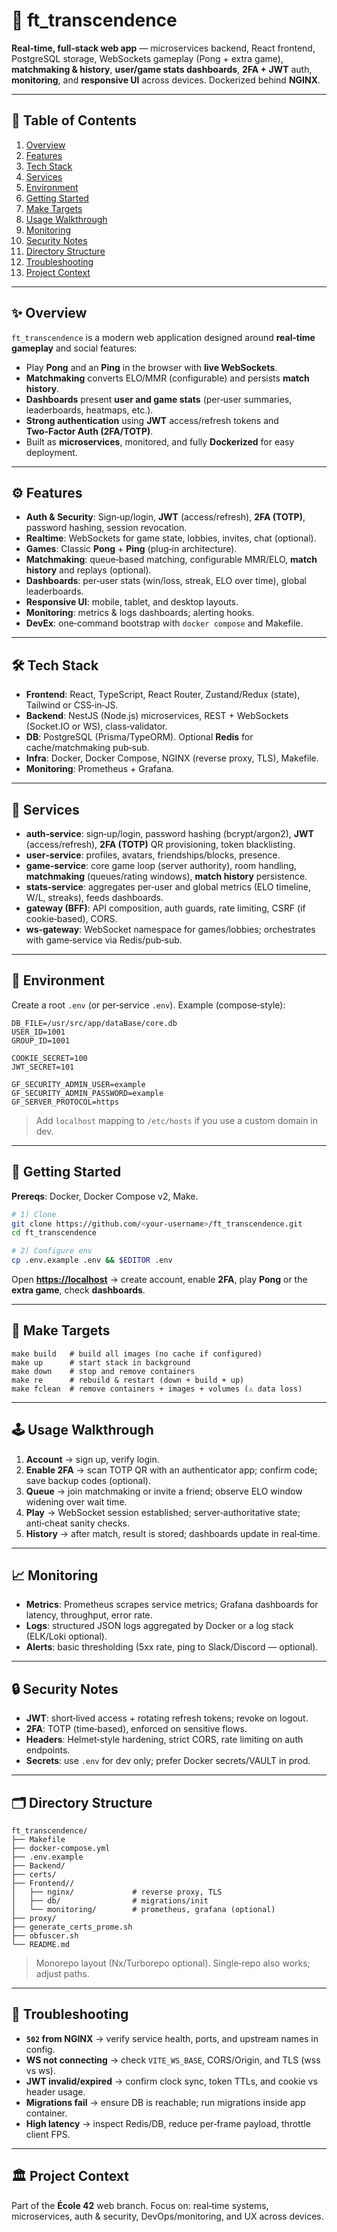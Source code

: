 # 🚀 ft\_transcendence

**Real‑time, full‑stack web app** — microservices backend, React frontend, PostgreSQL storage, WebSockets gameplay (Pong + extra game), **matchmaking & history**, **user/game stats dashboards**, **2FA + JWT** auth, **monitoring**, and **responsive UI** across devices. Dockerized behind **NGINX**.

---

## 📑 Table of Contents

1. [Overview](#overview)
2. [Features](#features)
3. [Tech Stack](#tech-stack)
4. [Services](#services)
5. [Environment](#environment)
6. [Getting Started](#getting-started)
7. [Make Targets](#make-targets)
8. [Usage Walkthrough](#usage-walkthrough)
9. [Monitoring](#monitoring)
10. [Security Notes](#security-notes)
11. [Directory Structure](#directory-structure)
12. [Troubleshooting](#troubleshooting)
13. [Project Context](#project-context)

---

<a id="overview"></a>

## ✨ Overview

`ft_transcendence` is a modern web application designed around **real‑time gameplay** and social features:

* Play **Pong** and an **Ping** in the browser with **live WebSockets**.
* **Matchmaking** converts ELO/MMR (configurable) and persists **match history**.
* **Dashboards** present **user and game stats** (per‑user summaries, leaderboards, heatmaps, etc.).
* **Strong authentication** using **JWT** access/refresh tokens and **Two‑Factor Auth (2FA/TOTP)**.
* Built as **microservices**, monitored, and fully **Dockerized** for easy deployment.

---

<a id="features"></a>

## ⚙️ Features

* **Auth & Security**: Sign‑up/login, **JWT** (access/refresh), **2FA (TOTP)**, password hashing, session revocation.
* **Realtime**: WebSockets for game state, lobbies, invites, chat (optional).
* **Games**: Classic **Pong** + **Ping** (plug‑in architecture).
* **Matchmaking**: queue‑based matching, configurable MMR/ELO, **match history** and replays (optional).
* **Dashboards**: per‑user stats (win/loss, streak, ELO over time), global leaderboards.
* **Responsive UI**: mobile, tablet, and desktop layouts.
* **Monitoring**: metrics & logs dashboards; alerting hooks.
* **DevEx**: one‑command bootstrap with `docker compose` and Makefile.

---

<a id="tech-stack"></a>

## 🛠️ Tech Stack

* **Frontend**: React, TypeScript, React Router, Zustand/Redux (state), Tailwind or CSS‑in‑JS.
* **Backend**: NestJS (Node.js) microservices, REST + WebSockets (Socket.IO or WS), class‑validator.
* **DB**: PostgreSQL (Prisma/TypeORM). Optional **Redis** for cache/matchmaking pub‑sub.
* **Infra**: Docker, Docker Compose, NGINX (reverse proxy, TLS), Makefile.
* **Monitoring**: Prometheus + Grafana.

---

<a id="services"></a>

## 🧬 Services

* **auth‑service**: sign‑up/login, password hashing (bcrypt/argon2), **JWT** (access/refresh), **2FA (TOTP)** QR provisioning, token blacklisting.
* **user‑service**: profiles, avatars, friendships/blocks, presence.
* **game‑service**: core game loop (server authority), room handling, **matchmaking** (queues/rating windows), **match history** persistence.
* **stats‑service**: aggregates per‑user and global metrics (ELO timeline, W/L, streaks), feeds dashboards.
* **gateway (BFF)**: API composition, auth guards, rate limiting, CSRF (if cookie‑based), CORS.
* **ws‑gateway**: WebSocket namespace for games/lobbies; orchestrates with game‑service via Redis/pub‑sub.

---

<a id="environment"></a>

## 🔐 Environment

Create a root `.env` (or per‑service `.env`). Example (compose‑style):

```dotenv
DB_FILE=/usr/src/app/dataBase/core.db
USER_ID=1001
GROUP_ID=1001

COOKIE_SECRET=100
JWT_SECRET=101

GF_SECURITY_ADMIN_USER=example
GF_SECURITY_ADMIN_PASSWORD=example
GF_SERVER_PROTOCOL=https
```

> Add `localhost` mapping to `/etc/hosts` if you use a custom domain in dev.

---

<a id="getting-started"></a>

## 🚀 Getting Started

**Prereqs**: Docker, Docker Compose v2, Make.

```bash
# 1) Clone
git clone https://github.com/<your-username>/ft_transcendence.git
cd ft_transcendence

# 2) Configure env
cp .env.example .env && $EDITOR .env

```

Open **[https://localhost](https://localhost)** → create account, enable **2FA**, play **Pong** or the **extra game**, check **dashboards**.

---

<a id="make-targets"></a>

## 🧰 Make Targets

```text
make build   # build all images (no cache if configured)
make up      # start stack in background
make down    # stop and remove containers
make re      # rebuild & restart (down + build + up)
make fclean  # remove containers + images + volumes (⚠ data loss)
```

---

<a id="usage-walkthrough"></a>

## 🕹️ Usage Walkthrough

1. **Account** → sign up, verify login.
2. **Enable 2FA** → scan TOTP QR with an authenticator app; confirm code; save backup codes (optional).
3. **Queue** → join matchmaking or invite a friend; observe ELO window widening over wait time.
4. **Play** → WebSocket session established; server‑authoritative state; anti‑cheat sanity checks.
5. **History** → after match, result is stored; dashboards update in real‑time.

---

<a id="monitoring"></a>

## 📈 Monitoring

* **Metrics**: Prometheus scrapes service metrics; Grafana dashboards for latency, throughput, error rate.
* **Logs**: structured JSON logs aggregated by Docker or a log stack (ELK/Loki optional).
* **Alerts**: basic thresholding (5xx rate, ping to Slack/Discord — optional).

---

<a id="security-notes"></a>

## 🔒 Security Notes

* **JWT**: short‑lived access + rotating refresh tokens; revoke on logout.
* **2FA**: TOTP (time‑based), enforced on sensitive flows.
* **Headers**: Helmet‑style hardening, strict CORS, rate limiting on auth endpoints.
* **Secrets**: use `.env` for dev only; prefer Docker secrets/VAULT in prod.

---

<a id="directory-structure"></a>

## 🗂️ Directory Structure

```text
ft_transcendence/
├── Makefile
├── docker-compose.yml
├── .env.example
├── Backend/
├── certs/
├── Frontend//
│   ├── nginx/             # reverse proxy, TLS
│   ├── db/                # migrations/init
│   └── monitoring/        # prometheus, grafana (optional)
├── proxy/
├── generate_certs_prome.sh
├── obfuscer.sh
└── README.md
```

> Monorepo layout (Nx/Turborepo optional). Single‑repo also works; adjust paths.

---

<a id="troubleshooting"></a>

## 🧯 Troubleshooting

* **`502` from NGINX** → verify service health, ports, and upstream names in config.
* **WS not connecting** → check `VITE_WS_BASE`, CORS/Origin, and TLS (wss vs ws).
* **JWT invalid/expired** → confirm clock sync, token TTLs, and cookie vs header usage.
* **Migrations fail** → ensure DB is reachable; run migrations inside app container.
* **High latency** → inspect Redis/DB, reduce per‑frame payload, throttle client FPS.

---

<a id="project-context"></a>

## 🏛️ Project Context

Part of the **École 42** web branch. Focus on: real‑time systems, microservices, auth & security, DevOps/monitoring, and UX across devices.
